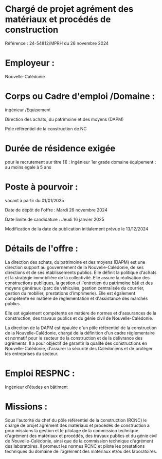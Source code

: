 # Chargé de projet agrément des matériaux et procédés de construction

Référence : 24-54812/MPRH du 26 novembre 2024

# Employeur :

Nouvelle-Calédonie

# Corps ou Cadre d'emploi /Domaine :

ingénieur /Equipement

Direction des achats, du patrimoine et des moyens (DAPM)

Pole référentiel de la construction de NC

# Durée de résidence exigée

pour le recrutement sur titre (1) : Ingénieur 1er grade domaine équipement : au moins égale à 5 ans

# Poste à pourvoir :

vacant à partir du 01/01/2025

Date de dépôt de l'offre : Mardi 26 novembre 2024

Date limite de candidature : Jeudi 16 janvier 2025

Modification de la date de publication initialement prévue le 13/12/2024

# Détails de l'offre :

La direction des achats, du patrimoine et des moyens (DAPM) est une direction support au gouvernement de la Nouvelle-Calédonie, de ses directions et de ses établissements publics. Elle définit la politique d'achats et la stratégie immobilière de la collectivité. Elle assure la réalisation des constructions publiques, la gestion et l'entretien du patrimoine bâti et des moyens généraux (parc de véhicules, gestion centralisée du courrier, gestion du mobilier, prestations d'imprimerie). Elle est également compétente en matière de réglementation et d'assistance des marchés publics.

Elle est également compétente en matière de normes et d'assurances de la construction, des travaux publics et du génie civil de Nouvelle-Calédonie.

La direction de la DAPM est épaulée d'un pôle référentiel de la construction de la Nouvelle-Calédonie, chargé de la définition d'un cadre réglementaire et normatif pour le secteur de la construction et de la délivrance des agréments. Il a pour objectif de garantir la qualité des constructions en Nouvelle-Calédonie, d'assurer la sécurité des Calédoniens et de protéger les entreprises du secteur.

# Emploi RESPNC :

Ingénieur d'études en bâtiment

# Missions :

Sous l'autorité du chef du pôle référentiel de la construction (RCNC) le chargé de projet agrément des matériaux et procédés de construction a pour missions la gestion et le pilotage de la commission technique d'agrément des matériaux et procédés, des travaux publics et du génie civil de Nouvelle-Calédonie, ainsi que de la commission technique d'agrément des laboratoires. Il promeut les normes RCNC et pilote les prestations techniques du domaine de l'agrément des matériaux et/ou des laboratoires.